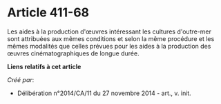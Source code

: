 # Article 411-68

Les aides à la production d'œuvres intéressant les cultures d'outre-mer sont attribuées aux mêmes conditions et selon la même
procédure et les mêmes modalités que celles prévues pour les aides à la production des œuvres cinématographiques de longue
durée.

**Liens relatifs à cet article**

_Créé par_:

  - Délibération n°2014/CA/11 du 27 novembre 2014 - art., v. init.
